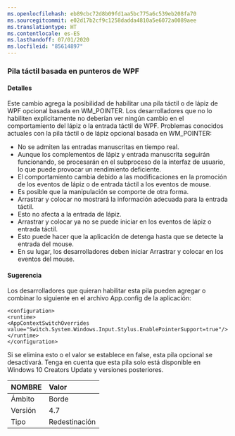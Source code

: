 ```yaml
---
ms.openlocfilehash: eb89cbc72d8b09fd1aa5bc775a6c539eb208fa70
ms.sourcegitcommit: e02d17b2cf9c1258dadda4810a5e6072a0089aee
ms.translationtype: HT
ms.contentlocale: es-ES
ms.lasthandoff: 07/01/2020
ms.locfileid: "85614897"
---
```

### <a name="wpf-pointer-based-touch-stack"></a>Pila táctil basada en punteros de WPF

#### <a name="details"></a>Detalles

Este cambio agrega la posibilidad de habilitar una pila táctil o de lápiz de WPF opcional basada en WM_POINTER.  Los desarrolladores que no lo habiliten explícitamente no deberían ver ningún cambio en el comportamiento del lápiz o la entrada táctil de WPF. Problemas conocidos actuales con la pila táctil o de lápiz opcional basada en WM_POINTER:

- No se admiten las entradas manuscritas en tiempo real.
- Aunque los complementos de lápiz y entrada manuscrita seguirán funcionando, se procesarán en el subproceso de la interfaz de usuario, lo que puede provocar un rendimiento deficiente.
- El comportamiento cambia debido a las modificaciones en la promoción de los eventos de lápiz o de entrada táctil a los eventos de mouse.
- Es posible que la manipulación se comporte de otra forma.
- Arrastrar y colocar no mostrará la información adecuada para la entrada táctil.
- Esto no afecta a la entrada de lápiz.
- Arrastrar y colocar ya no se puede iniciar en los eventos de lápiz o entrada táctil.
- Esto puede hacer que la aplicación de detenga hasta que se detecte la entrada del mouse.
- En su lugar, los desarrolladores deben iniciar Arrastrar y colocar en los eventos del mouse.

#### <a name="suggestion"></a>Sugerencia

Los desarrolladores que quieran habilitar esta pila pueden agregar o combinar lo siguiente en el archivo App.config de la aplicación:

<pre><code class="lang-xml">&lt;configuration&gt;&#13;&#10;&lt;runtime&gt;&#13;&#10;&lt;AppContextSwitchOverrides value=&quot;Switch.System.Windows.Input.Stylus.EnablePointerSupport=true&quot;/&gt;&#13;&#10;&lt;/runtime&gt;&#13;&#10;&lt;/configuration&gt;&#13;&#10;</code></pre>

Si se elimina esto o el valor se establece en false, esta pila opcional se desactivará. Tenga en cuenta que esta pila solo está disponible en Windows 10 Creators Update y versiones posteriores.

| NOMBRE    | Valor       |
|:--------|:------------|
| Ámbito   | Borde        |
| Versión | 4.7         |
| Tipo    | Redestinación |
